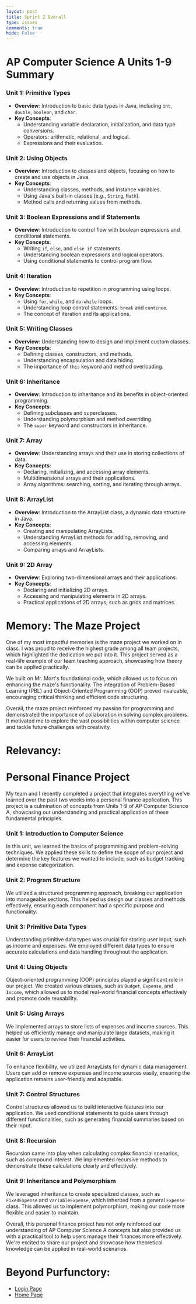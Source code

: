 ```yaml
---
layout: post
title: Sprint 2 Overall
type: issues
comments: true
hide: False
---
```



# AP Computer Science A Units 1-9 Summary

### Unit 1: Primitive Types
- **Overview**: Introduction to basic data types in Java, including `int`, `double`, `boolean`, and `char`.
- **Key Concepts**:
  - Understanding variable declaration, initialization, and data type conversions.
  - Operators: arithmetic, relational, and logical.
  - Expressions and their evaluation.

### Unit 2: Using Objects
- **Overview**: Introduction to classes and objects, focusing on how to create and use objects in Java.
- **Key Concepts**:
  - Understanding classes, methods, and instance variables.
  - Using Java's built-in classes (e.g., `String`, `Math`).
  - Method calls and returning values from methods.

### Unit 3: Boolean Expressions and if Statements
- **Overview**: Introduction to control flow with boolean expressions and conditional statements.
- **Key Concepts**:
  - Writing `if`, `else`, and `else if` statements.
  - Understanding boolean expressions and logical operators.
  - Using conditional statements to control program flow.

### Unit 4: Iteration
- **Overview**: Introduction to repetition in programming using loops.
- **Key Concepts**:
  - Using `for`, `while`, and `do-while` loops.
  - Understanding loop control statements: `break` and `continue`.
  - The concept of iteration and its applications.

### Unit 5: Writing Classes
- **Overview**: Understanding how to design and implement custom classes.
- **Key Concepts**:
  - Defining classes, constructors, and methods.
  - Understanding encapsulation and data hiding.
  - The importance of `this` keyword and method overloading.

### Unit 6: Inheritance
- **Overview**: Introduction to inheritance and its benefits in object-oriented programming.
- **Key Concepts**:
  - Defining subclasses and superclasses.
  - Understanding polymorphism and method overriding.
  - The `super` keyword and constructors in inheritance.

### Unit 7: Array
- **Overview**: Understanding arrays and their use in storing collections of data.
- **Key Concepts**:
  - Declaring, initializing, and accessing array elements.
  - Multidimensional arrays and their applications.
  - Array algorithms: searching, sorting, and iterating through arrays.

### Unit 8: ArrayList
- **Overview**: Introduction to the ArrayList class, a dynamic data structure in Java.
- **Key Concepts**:
  - Creating and manipulating ArrayLists.
  - Understanding ArrayList methods for adding, removing, and accessing elements.
  - Comparing arrays and ArrayLists.

### Unit 9: 2D Array
- **Overview**: Exploring two-dimensional arrays and their applications.
- **Key Concepts**:
  - Declaring and initializing 2D arrays.
  - Accessing and manipulating elements in 2D arrays.
  - Practical applications of 2D arrays, such as grids and matrices.



# Memory: The Maze Project

One of my most impactful memories is the maze project we worked on in class. I was proud to receive the highest grade among all team projects, which highlighted the dedication we put into it. This project served as a real-life example of our team teaching approach, showcasing how theory can be applied practically.

We built on Mr. Mort's foundational code, which allowed us to focus on enhancing the maze's functionality. The integration of Problem-Based Learning (PBL) and Object-Oriented Programming (OOP) proved invaluable, encouraging critical thinking and efficient code structuring.

Overall, the maze project reinforced my passion for programming and demonstrated the importance of collaboration in solving complex problems. It motivated me to explore the vast possibilities within computer science and tackle future challenges with creativity.


# Relevancy: 

# Personal Finance Project

My team and I recently completed a project that integrates everything we've learned over the past two weeks into a personal finance application. This project is a culmination of concepts from Units 1-9 of AP Computer Science A, showcasing our understanding and practical application of these fundamental principles.

### Unit 1: Introduction to Computer Science
In this unit, we learned the basics of programming and problem-solving techniques. We applied these skills to define the scope of our project and determine the key features we wanted to include, such as budget tracking and expense categorization.

### Unit 2: Program Structure
We utilized a structured programming approach, breaking our application into manageable sections. This helped us design our classes and methods effectively, ensuring each component had a specific purpose and functionality.

### Unit 3: Primitive Data Types
Understanding primitive data types was crucial for storing user input, such as income and expenses. We employed different data types to ensure accurate calculations and data handling throughout the application.

### Unit 4: Using Objects
Object-oriented programming (OOP) principles played a significant role in our project. We created various classes, such as `Budget`, `Expense`, and `Income`, which allowed us to model real-world financial concepts effectively and promote code reusability.

### Unit 5: Using Arrays
We implemented arrays to store lists of expenses and income sources. This helped us efficiently manage and manipulate large datasets, making it easier for users to review their financial activities.

### Unit 6: ArrayList
To enhance flexibility, we utilized ArrayLists for dynamic data management. Users can add or remove expenses and income sources easily, ensuring the application remains user-friendly and adaptable.

### Unit 7: Control Structures
Control structures allowed us to build interactive features into our application. We used conditional statements to guide users through different functionalities, such as generating financial summaries based on their input.

### Unit 8: Recursion
Recursion came into play when calculating complex financial scenarios, such as compound interest. We implemented recursive methods to demonstrate these calculations clearly and effectively.

### Unit 9: Inheritance and Polymorphism
We leveraged inheritance to create specialized classes, such as `FixedExpense` and `VariableExpense`, which inherited from a general `Expense` class. This allowed us to implement polymorphism, making our code more flexible and easier to maintain.

Overall, this personal finance project has not only reinforced our understanding of AP Computer Science A concepts but also provided us with a practical tool to help users manage their finances more effectively. We're excited to share our project and showcase how theoretical knowledge can be applied in real-world scenarios.


# Beyond Purfunctory: 
- [Login Page](https://imaad08.github.io/NITD_frontend/login)
- [Home Page](https://imaad08.github.io/NITD_frontend/home)

